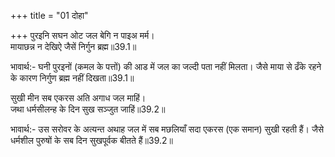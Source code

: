 +++
title = "01 दोहा"

+++
पुरइनि सघन ओट जल बेगि न पाइअ मर्म।  
मायाछन्न न देखिऐ जैसें निर्गुन ब्रह्म॥39.1॥  

भावार्थ:- घनी पुरइनों (कमल के पत्तों) की आड में जल का जल्दी पता नहीं मिलता। जैसे माया से ढँके रहने के कारण निर्गुण ब्रह्म नहीं दिखता॥39.1॥  

सुखी मीन सब एकरस अति अगाध जल माहिं।  
जथा धर्मसीलन्ह के दिन सुख सञ्जुत जाहिं॥39.2॥  

भावार्थ:- उस सरोवर के अत्यन्त अथाह जल में सब मछलियाँ सदा एकरस (एक समान) सुखी रहती हैं। जैसे धर्मशील पुरुषों के सब दिन सुखपूर्वक बीतते हैं॥39.2॥  



<div class="audioEmbed"  caption="AIR-वाचनम्" src="https://archive
.org/download/rAmcharitmAnas-AIR/EPI-262.mp3"></div>
